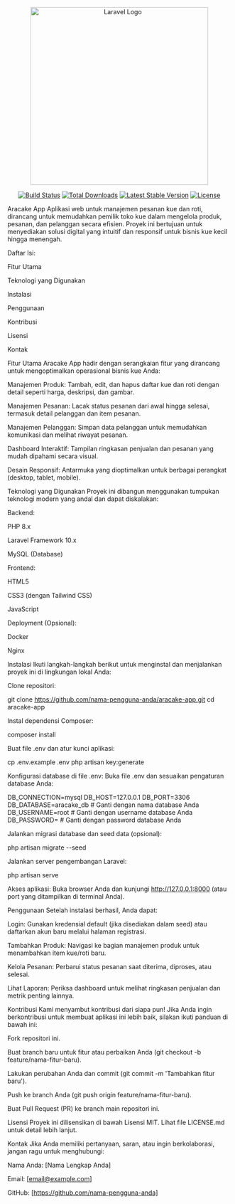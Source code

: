 <p align="center"><a href="https://laravel.com" target="_blank"><img src="https://raw.githubusercontent.com/laravel/art/master/logo-lockup/5%20SVG/2%20CMYK/1%20Full%20Color/laravel-logolockup-cmyk-red.svg" width="400" alt="Laravel Logo"></a></p>

<p align="center">
<a href="https://github.com/laravel/framework/actions"><img src="https://github.com/laravel/framework/workflows/tests/badge.svg" alt="Build Status"></a>
<a href="https://packagist.org/packages/laravel/framework"><img src="https://img.shields.io/packagist/dt/laravel/framework" alt="Total Downloads"></a>
<a href="https://packagist.org/packages/laravel/framework"><img src="https://img.shields.io/packagist/v/laravel/framework" alt="Latest Stable Version"></a>
<a href="https://packagist.org/packages/laravel/framework"><img src="https://img.shields.io/packagist/l/laravel/framework" alt="License"></a>
</p>

Aracake App
Aplikasi web untuk manajemen pesanan kue dan roti, dirancang untuk memudahkan pemilik toko kue dalam mengelola produk, pesanan, dan pelanggan secara efisien. Proyek ini bertujuan untuk menyediakan solusi digital yang intuitif dan responsif untuk bisnis kue kecil hingga menengah.

Daftar Isi:

Fitur Utama

Teknologi yang Digunakan

Instalasi

Penggunaan

Kontribusi

Lisensi

Kontak

Fitur Utama
Aracake App hadir dengan serangkaian fitur yang dirancang untuk mengoptimalkan operasional bisnis kue Anda:

Manajemen Produk: Tambah, edit, dan hapus daftar kue dan roti dengan detail seperti harga, deskripsi, dan gambar.

Manajemen Pesanan: Lacak status pesanan dari awal hingga selesai, termasuk detail pelanggan dan item pesanan.

Manajemen Pelanggan: Simpan data pelanggan untuk memudahkan komunikasi dan melihat riwayat pesanan.

Dashboard Interaktif: Tampilan ringkasan penjualan dan pesanan yang mudah dipahami secara visual.

Desain Responsif: Antarmuka yang dioptimalkan untuk berbagai perangkat (desktop, tablet, mobile).

Teknologi yang Digunakan
Proyek ini dibangun menggunakan tumpukan teknologi modern yang andal dan dapat diskalakan:

Backend:

PHP 8.x

Laravel Framework 10.x

MySQL (Database)

Frontend:

HTML5

CSS3 (dengan Tailwind CSS)

JavaScript

Deployment (Opsional):

Docker

Nginx

Instalasi
Ikuti langkah-langkah berikut untuk menginstal dan menjalankan proyek ini di lingkungan lokal Anda:

Clone repositori:

git clone https://github.com/nama-pengguna-anda/aracake-app.git
cd aracake-app

Instal dependensi Composer:

composer install

Buat file .env dan atur kunci aplikasi:

cp .env.example .env
php artisan key:generate

Konfigurasi database di file .env:
Buka file .env dan sesuaikan pengaturan database Anda:

DB_CONNECTION=mysql
DB_HOST=127.0.0.1
DB_PORT=3306
DB_DATABASE=aracake_db # Ganti dengan nama database Anda
DB_USERNAME=root     # Ganti dengan username database Anda
DB_PASSWORD=         # Ganti dengan password database Anda

Jalankan migrasi database dan seed data (opsional):

php artisan migrate --seed

Jalankan server pengembangan Laravel:

php artisan serve

Akses aplikasi:
Buka browser Anda dan kunjungi http://127.0.0.1:8000 (atau port yang ditampilkan di terminal Anda).

Penggunaan
Setelah instalasi berhasil, Anda dapat:

Login: Gunakan kredensial default (jika disediakan dalam seed) atau daftarkan akun baru melalui halaman registrasi.

Tambahkan Produk: Navigasi ke bagian manajemen produk untuk menambahkan item kue/roti baru.

Kelola Pesanan: Perbarui status pesanan saat diterima, diproses, atau selesai.

Lihat Laporan: Periksa dashboard untuk melihat ringkasan penjualan dan metrik penting lainnya.

Kontribusi
Kami menyambut kontribusi dari siapa pun! Jika Anda ingin berkontribusi untuk membuat aplikasi ini lebih baik, silakan ikuti panduan di bawah ini:

Fork repositori ini.

Buat branch baru untuk fitur atau perbaikan Anda (git checkout -b feature/nama-fitur-baru).

Lakukan perubahan Anda dan commit (git commit -m 'Tambahkan fitur baru').

Push ke branch Anda (git push origin feature/nama-fitur-baru).

Buat Pull Request (PR) ke branch main repositori ini.

Lisensi
Proyek ini dilisensikan di bawah Lisensi MIT. Lihat file LICENSE.md untuk detail lebih lanjut.

Kontak
Jika Anda memiliki pertanyaan, saran, atau ingin berkolaborasi, jangan ragu untuk menghubungi:

Nama Anda: [Nama Lengkap Anda]

Email: [email@example.com]

GitHub: [https://github.com/nama-pengguna-anda]
